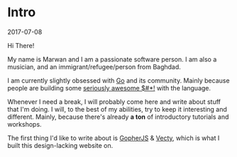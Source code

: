 # Intro
2017-07-08

Hi There!

My name is Marwan and I am a passionate software person. I am also a musician, and an immigrant/refugee/person from Baghdad.

I am currently slightly obsessed with [Go](https://golang.org) and its community. Mainly because people are building some [seriously awesome $#*!](https://www.awesome-go.com) with the language.

Whenever I need a break, I will probably come here and write about stuff that I'm doing. I will, to the best of my abilities, try to keep it interesting and different. Mainly, because there's already **a ton** of introductory tutorials and workshops.

The first thing I'd like to write about is [GopherJS](https://github.com/gopherjs/gopherjs) & [Vecty](https://github.com/gopherjs/vecty), which is what I built this design-lacking website on.

